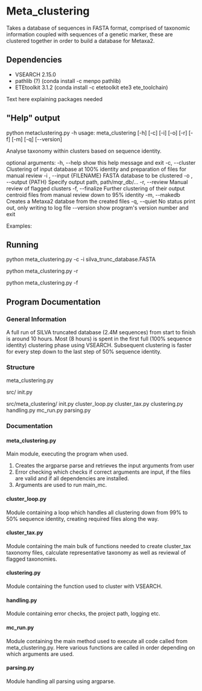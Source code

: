 # Meta_clustering

Takes a database of sequences in FASTA format, comprised of taxonomic information coupled with sequences of a genetic marker, these are clustered together in order to build a database for Metaxa2.



## Dependencies

- VSEARCH 2.15.0
- pathlib (?) (conda install -c menpo pathlib)
- ETEtoolkit 3.1.2 (conda install -c etetoolkit ete3 ete_toolchain)

Text here explaining packages needed



## "Help" output


python metaclustering.py -h	
usage: meta_clustering [-h] [-c] [-i] [-o] [-r] [-f] [-m] [-q] [--version]

Analyse taxonomy within clusters based on sequence identity.

optional arguments:
  -h, --help      show this help message and exit
  -c, --cluster   Clustering of input database at 100% identity and preparation of files for manual review
  -i , --input    {FILENAME} FASTA database to be clustered
  -o , --output   {PATH} Specify output path, path/mqr_db/...
  -r, --review    Manual review of flagged clusters
  -f, --finalize  Further clustering of their output centroid files from manual review down to 95% identity
  -m, --makedb    Creates a Metaxa2 databse from the created files
  -q, --quiet     No status print out, only writing to log file
  --version       show program's version number and exit


Examples:



## Running

python meta_clustering.py -c -i silva_trunc_database.FASTA

python meta_clustering.py -r

python meta_clustering.py -f



## Program Documentation

### General Information

A full run of SILVA truncated database (2.4M sequences) from start to finish is around 10 hours. Most (8 hours) is spent in the first full (100% sequence identity) clustering phase using VSEARCH. Subsequent clustering is faster for every step down to the last step of 50% sequence identity.

### Structure

meta_clustering.py

src/
	init.py

src/meta_clustering/
	init.py
	cluster_loop.py
	cluster_tax.py
	clustering.py
	handling.py
	mc_run.py
	parsing.py

### Documentation

#### meta_clustering.py

Main module, executing the program when used. 

1. Creates the argparse parse and retrieves the input arguments from user
2. Error checking which checks if correct arguments are input, if the files are valid and if all dependencies are installed.
3. Arguments are used to run main_mc.

#### cluster_loop.py

Module containing a loop which handles all clustering down from 99% to 50% sequence identity, creating required files along the way.

#### cluster_tax.py

Module containing the main bulk of functions needed to create cluster_tax taxonomy files, calculate representative taxonomy as well as reviewal of flagged taxonomies.

#### clustering.py

Module containing the function used to cluster with VSEARCH.

#### handling.py

Module containing error checks, the project path, logging etc.

#### mc_run.py

Module containing the main method used to execute all code called from meta_clustering.py. Here various functions are called in order depending on which arguments are used.

#### parsing.py

Module handling all parsing using argparse.